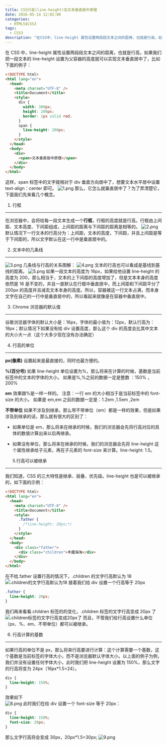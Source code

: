 ```yaml
---
title: CSS行高(line-height)及文本垂直居中原理
date: 2016-05-14 12:02:00
categories:
  - HTML5$CSS3
tags:
  - CSS3
description: "在CSS中，line-height 属性设置两段段文本之间的距离，也就是行高，如果我们把一段文本的line-height设置为父容器的高度就可以实现文本垂直居中了。那么，它怎么就垂直居中了？为了弄清楚它，下面我们先来看几个概念。"
---
```


在 CSS 中，line-height 属性设置两段段文本之间的距离，也就是行高，如果我们把一段文本的 line-height 设置为父容器的高度就可以实现文本垂直居中了，比如下面的例子：

<!-- more -->

```html
<!DOCTYPE html>
<html lang="en">
  <head>
    <meta charset="UTF-8" />
    <title>Document</title>
    <style>
      div {
        width: 300px;
        height: 200px;
        border: 1px solid red;
      }
      span {
        line-height: 200px;
      }
    </style>
  </head>
  <body>
    <div>
      <span>文本垂直居中原理</span>
    </div>
  </body>
</html>
```

这样，span 标签中的文字就相对于 div 垂直方向居中了，想要文本水平居中设置 text-align：center 即可。
![1.png](//ww1.sinaimg.cn/large/006tNc79ly1g5d8an2j2uj308x0620ia.jpg)
那么，它怎么就垂直居中了？为了弄清楚它，下面我们先来看几个概念。

1. 行框

---

在浏览器中，会将给每一段文本生成一个**行框**，行框的高度就是行高。行框由上间距、文本高度、下间距组成，上间距的距离与下间距的距离是相等的。
![2.png](//ww3.sinaimg.cn/large/006tNc79ly1g5d8aoc6ikj30ey08wa9v.jpg)
默认情况下一行文本的行高分为：上间距，文本的高度，下间距，并且上间距是等于下间距的，所以文字默认在这一行中是垂直居中的。

2. 文本中的几条线

---

![3.png](//ww1.sinaimg.cn/large/006tNc79ly1g5d8aqu3yij30hv09bq3o.jpg)
几条线与行高的关系图解：
![4.png](//ww1.sinaimg.cn/large/006tNc79ly1g5d8bn6ay8j30ni08cq3y.jpg)
文本的行高也可以看成是基线到基线的距离。
![5.png](//ww4.sinaimg.cn/large/006tNc79ly1g5d8c5w2d7j30kw0by75m.jpg)
如果一段文本的高度为 16px，如果给他设置 line-height 的高度为 200，那么相当于，文本的上下间距的高度增加了，但是文本本身的高度依然是 16 是不变的，并且一直默认在行框中垂直居中，而上间距和下间距平分了 200px 的高度并且减去文本本身的高度。所以，容器被这一行文本占满，而本身文字在自己的一行中是垂直居中的，所以看起来就像是在容器中垂直居中。

3. Chrome 浏览器的默认值

---

谷歌浏览器字体的默认大小是：16px，字体的最小值为：12px，默认行高为：18px；默认情况下如果没有给 div 设置高度，那么这个 div 的高度会比其中文本的大小大一点（这个大多少现在没有办法确定）

4. 行高的单位

---

**px(像素)**
设置起来是最直接的，同时也最方便的。

**%(百分号)**
如果 line-height 单位设置为%，那么将来在计算的时候，基数是当前标签中的文本的字体的大小。
如果是%,%之前的数据一定是整数 ：150% ，200%

**em**
效果跟%是一样一样的。
注意：一行 em 的大小相当于是当前标签中的 font-size 的大小。
如果是 em,em 之前的数据一定是：1.2em ,1.5em ,2em

**不带单位**
如果不涉及到继承，那么带不带单位（em）都是一样的效果，但是如果涉及到继承的话，那么就有很大的区别了：

- 如果单位是 em，那么将来在继承的时候，我们的浏览器会先将行高对应的具体的数值计算出来以后再继承。
- 如果没有单位，那么将来在继承的时候，我们的浏览器会先将 line-height 这个属性继承给子元素，再在子元素的 font-size 来计算。line-height: 1.5。

  5.行高可以被继承

---

我们知道，CSS 的三大特性是继承、层叠、优先级。line-height 也是可以被继承的，如下面的示例：

```html
<!DOCTYPE html>
<html lang="en">
  <head>
    <meta charset="UTF-8" />
    <title>Document</title>
    <style>
      .father {
        /*line-height: 20px;*/
      }
    </style>
  </head>
  <body>
    <div class="father">
      <div class="children">丰趣海淘</div>
    </div>
  </body>
</html>
```

在不给.father 设置行高的情况下，.children 的文字行高默认为 18
![.children的文字行高默认为18](//ww4.sinaimg.cn/large/006tNc79ly1g5d8c6nvngj30h306w3yy.jpg)
接着我们给 div 设置一个行高等于 20px

```css
.father {
  line-height: 20px;
}
```

我们再来看看.children 标签的的变化，.children 标签的文字行高变成 20px 了
![.children标签的文字行高变成20px了](//ww3.sinaimg.cn/large/006tNc79ly1g5d8c7n5c3j30gs06maaj.jpg)
而且，不管我们给行高设置什么单位（px、%、em、不带单位）都可以被继承。

6. 行高计算的基数

---

如果行高的单位不是 px，那么将来行高要进行计算：这个计算需要一个基数，这个基数是当前标签的字体大小，而不是浏览器默认字体大小。以上面的例子为例，我们并没有设置任何字体大小，此时我们把 line-height 设置为 150%，那么文字的行高将变为 24px（16px\*1.5=24）。

```css
div {
  line-height: 150%;
}
```

效果如下  
![8.png](//ww4.sinaimg.cn/large/006tNc79ly1g5d8c8lix7j30av064mxi.jpg)
此时我们在给 div 设置一个 font-size 等于 20px：

```css
div {
  line-height: 150%;
  font-size: 20px;
}
```

那么文字行高将会变成 30px，20px\*1.5=30px;
![9.png](//ww1.sinaimg.cn/large/006tNc79ly1g5d8c9kyr0j30cv06fgm1.jpg)
